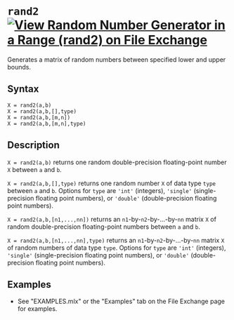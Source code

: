 # `rand2` [![View Random Number Generator in a Range (rand2) on File Exchange](https://www.mathworks.com/matlabcentral/images/matlab-file-exchange.svg)](https://www.mathworks.com/matlabcentral/fileexchange/85423-random-number-generator-in-a-range-rand2)

Generates a matrix of random numbers between specified lower and upper bounds.


## Syntax

`X = rand2(a,b)`\
`X = rand2(a,b,[],type)`\
`X = rand2(a,b,[m,n])`\
`X = rand2(a,b,[m,n],type)`


## Description

`X = rand2(a,b)` returns one random double-precision floating-point number `X` between `a` and `b`.

`X = rand2(a,b,[],type)` returns one random number `X` of data type `type` between `a` and `b`. Options for `type` are `'int'` (integers), `'single'` (single-precision floating point numbers), or `'double'` (double-precision floating point numbers).

`X = rand2(a,b,[n1,...,nn])` returns an `n1`-by-`n2`-by-...-by-`nn` matrix `X` of random double-precision floating-point numbers between `a` and `b`.

`X = rand2(a,b,[n1,...,nn],type)` returns an `n1`-by-`n2`-by-...-by-`nn` matrix `X` of random numbers of data type `type`. Options for `type` are `'int'` (integers), `'single'` (single-precision floating point numbers), or `'double'` (double-precision floating point numbers).


## Examples

   -  See "EXAMPLES.mlx" or the "Examples" tab on the File Exchange page for examples.
